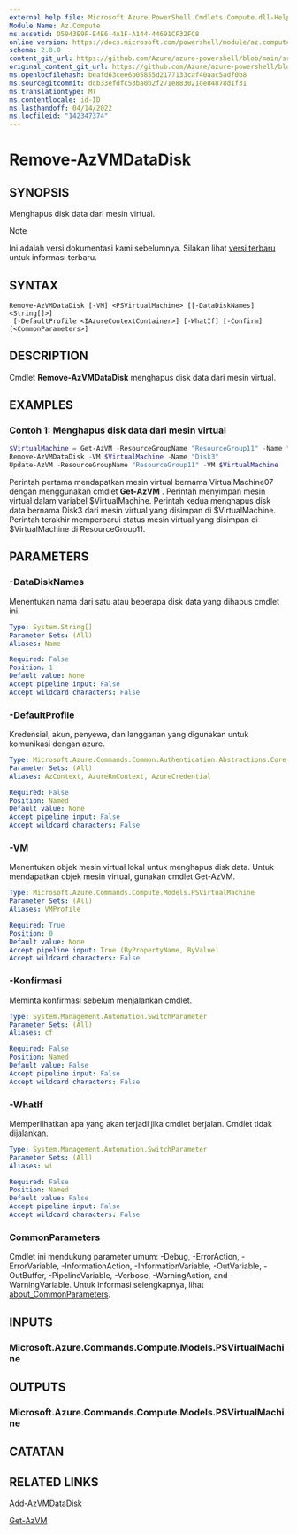 ```yaml
---
external help file: Microsoft.Azure.PowerShell.Cmdlets.Compute.dll-Help.xml
Module Name: Az.Compute
ms.assetid: D5943E9F-E4E6-4A1F-A144-44691CF32FC8
online version: https://docs.microsoft.com/powershell/module/az.compute/remove-azvmdatadisk
schema: 2.0.0
content_git_url: https://github.com/Azure/azure-powershell/blob/main/src/Compute/Compute/help/Remove-AzVMDataDisk.md
original_content_git_url: https://github.com/Azure/azure-powershell/blob/main/src/Compute/Compute/help/Remove-AzVMDataDisk.md
ms.openlocfilehash: beafd63cee6b05855d2177133caf40aac5adf0b8
ms.sourcegitcommit: dcb33efdfc53ba0b2f271e883021de84878d1f31
ms.translationtype: MT
ms.contentlocale: id-ID
ms.lasthandoff: 04/14/2022
ms.locfileid: "142347374"
---
```

# Remove-AzVMDataDisk

## SYNOPSIS
Menghapus disk data dari mesin virtual.

> [!NOTE]
>Ini adalah versi dokumentasi kami sebelumnya. Silakan lihat [versi terbaru](/powershell/module/az.compute/remove-azvmdatadisk) untuk informasi terbaru.

## SYNTAX

```
Remove-AzVMDataDisk [-VM] <PSVirtualMachine> [[-DataDiskNames] <String[]>]
 [-DefaultProfile <IAzureContextContainer>] [-WhatIf] [-Confirm] [<CommonParameters>]
```

## DESCRIPTION
Cmdlet **Remove-AzVMDataDisk** menghapus disk data dari mesin virtual.

## EXAMPLES

### Contoh 1: Menghapus disk data dari mesin virtual
```powershell
$VirtualMachine = Get-AzVM -ResourceGroupName "ResourceGroup11" -Name "VirtualMachine07" 
Remove-AzVMDataDisk -VM $VirtualMachine -Name "Disk3"
Update-AzVM -ResourceGroupName "ResourceGroup11" -VM $VirtualMachine
```

Perintah pertama mendapatkan mesin virtual bernama VirtualMachine07 dengan menggunakan cmdlet **Get-AzVM** .
Perintah menyimpan mesin virtual dalam variabel $VirtualMachine.
Perintah kedua menghapus disk data bernama Disk3 dari mesin virtual yang disimpan di $VirtualMachine.
Perintah terakhir memperbarui status mesin virtual yang disimpan di $VirtualMachine di ResourceGroup11.

## PARAMETERS

### -DataDiskNames
Menentukan nama dari satu atau beberapa disk data yang dihapus cmdlet ini.

```yaml
Type: System.String[]
Parameter Sets: (All)
Aliases: Name

Required: False
Position: 1
Default value: None
Accept pipeline input: False
Accept wildcard characters: False
```

### -DefaultProfile
Kredensial, akun, penyewa, dan langganan yang digunakan untuk komunikasi dengan azure.

```yaml
Type: Microsoft.Azure.Commands.Common.Authentication.Abstractions.Core.IAzureContextContainer
Parameter Sets: (All)
Aliases: AzContext, AzureRmContext, AzureCredential

Required: False
Position: Named
Default value: None
Accept pipeline input: False
Accept wildcard characters: False
```

### -VM
Menentukan objek mesin virtual lokal untuk menghapus disk data.
Untuk mendapatkan objek mesin virtual, gunakan cmdlet Get-AzVM.

```yaml
Type: Microsoft.Azure.Commands.Compute.Models.PSVirtualMachine
Parameter Sets: (All)
Aliases: VMProfile

Required: True
Position: 0
Default value: None
Accept pipeline input: True (ByPropertyName, ByValue)
Accept wildcard characters: False
```

### -Konfirmasi
Meminta konfirmasi sebelum menjalankan cmdlet.

```yaml
Type: System.Management.Automation.SwitchParameter
Parameter Sets: (All)
Aliases: cf

Required: False
Position: Named
Default value: False
Accept pipeline input: False
Accept wildcard characters: False
```

### -WhatIf
Memperlihatkan apa yang akan terjadi jika cmdlet berjalan. Cmdlet tidak dijalankan.

```yaml
Type: System.Management.Automation.SwitchParameter
Parameter Sets: (All)
Aliases: wi

Required: False
Position: Named
Default value: False
Accept pipeline input: False
Accept wildcard characters: False
```

### CommonParameters
Cmdlet ini mendukung parameter umum: -Debug, -ErrorAction, -ErrorVariable, -InformationAction, -InformationVariable, -OutVariable, -OutBuffer, -PipelineVariable, -Verbose, -WarningAction, and -WarningVariable. Untuk informasi selengkapnya, lihat [about_CommonParameters](http://go.microsoft.com/fwlink/?LinkID=113216).

## INPUTS

### Microsoft.Azure.Commands.Compute.Models.PSVirtualMachine

## OUTPUTS

### Microsoft.Azure.Commands.Compute.Models.PSVirtualMachine

## CATATAN

## RELATED LINKS

[Add-AzVMDataDisk](./Add-AzVMDataDisk.md)

[Get-AzVM](./Get-AzVM.md)



